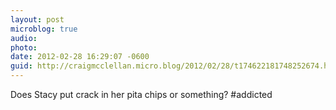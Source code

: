 ```yaml
---
layout: post
microblog: true
audio: 
photo: 
date: 2012-02-28 16:29:07 -0600
guid: http://craigmcclellan.micro.blog/2012/02/28/t174622181748252674.html
---
```

Does Stacy put crack in her pita chips or something? #addicted
